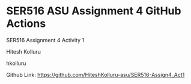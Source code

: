 # SER516 ASU Assignment 4 GitHub Actions

SER516
Assignment 4 Activity 1

Hitesh Kolluru

hkolluru

Github Link: https://github.com/HiteshKolluru-asu/SER516-Assign4_Act1